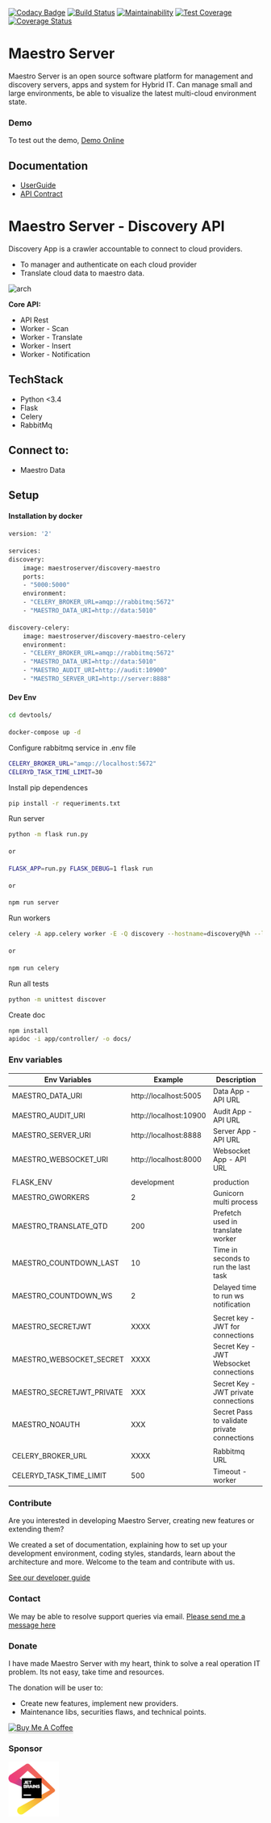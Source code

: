 [![Codacy Badge](https://app.codacy.com/project/badge/Grade/5f5aeadc88884f18b7d2f559149cadbb)](https://www.codacy.com/gh/maestro-server/discovery-api/dashboard?utm_source=github.com&amp;utm_medium=referral&amp;utm_content=maestro-server/discovery-api&amp;utm_campaign=Badge_Grade)
[![Build Status](https://travis-ci.com/maestro-server/discovery-api.svg?branch=master)](https://travis-ci.com/maestro-server/discovery-api) 
[![Maintainability](https://api.codeclimate.com/v1/badges/082edc45c4509b79f751/maintainability)](https://codeclimate.com/github/maestro-server/discovery-api/maintainability)
[![Test Coverage](https://api.codeclimate.com/v1/badges/082edc45c4509b79f751/test_coverage)](https://codeclimate.com/github/maestro-server/discovery-api/test_coverage)
[![Coverage Status](https://coveralls.io/repos/github/maestro-server/discovery-api/badge.svg?branch=master)](https://coveralls.io/github/maestro-server/discovery-api?branch=master)

# Maestro Server #

Maestro Server is an open source software platform for management and discovery servers, apps and system for Hybrid IT. Can manage small and large environments, be able to visualize the latest multi-cloud environment state.

### Demo ###
To test out the demo, [Demo Online](http://demo.maestroserver.io "Demo Online")

## Documentation ##
* [UserGuide](http://docs.maestroserver.io/en/latest/userguide/cloud_inventory/inventory.html "User Guide")
* [API Contract](https://maestro-server.github.io/discovery-api/ "API Contract")

# Maestro Server - Discovery API #

Discovery App is a crawler accountable to connect to cloud providers.

* To manager and authenticate on each cloud provider
* Translate cloud data to maestro data.

![arch](http://docs.maestroserver.io/en/latest/_images/discovery.png)

**Core API:**

* API Rest
* Worker - Scan
* Worker - Translate
* Worker - Insert
* Worker - Notification

## TechStack ##
* Python <3.4
* Flask
* Celery
* RabbitMq

## Connect to: ##
* Maestro Data

## Setup #

#### Installation by docker ####

```bash
version: '2'

services:
discovery:
    image: maestroserver/discovery-maestro
    ports:
    - "5000:5000"
    environment:
    - "CELERY_BROKER_URL=amqp://rabbitmq:5672"
    - "MAESTRO_DATA_URI=http://data:5010"

discovery-celery:
    image: maestroserver/discovery-maestro-celery
    environment:
    - "CELERY_BROKER_URL=amqp://rabbitmq:5672"
    - "MAESTRO_DATA_URI=http://data:5010"
    - "MAESTRO_AUDIT_URI=http://audit:10900"
    - "MAESTRO_SERVER_URI=http://server:8888"
```

#### Dev Env ####
```bash
cd devtools/

docker-compose up -d
```

Configure rabbitmq service in .env file

```bash
CELERY_BROKER_URL="amqp://localhost:5672"
CELERYD_TASK_TIME_LIMIT=30
```

Install pip dependences
```bash
pip install -r requeriments.txt
```

Run server
```bash
python -m flask run.py

or

FLASK_APP=run.py FLASK_DEBUG=1 flask run

or 

npm run server
```

Run workers
```bash
celery -A app.celery worker -E -Q discovery --hostname=discovery@%h --loglevel=info

or 

npm run celery
```

Run all tests 
```bash
python -m unittest discover
```

Create doc
```bash
npm install
apidoc -i app/controller/ -o docs/
```

### Env variables ###

| Env Variables                | Example                  | Description                                |
|------------------------------|--------------------------|--------------------------------------------|
| MAESTRO_DATA_URI             | http://localhost:5005    | Data App - API URL                         |
| MAESTRO_AUDIT_URI            | http://localhost:10900   | Audit App - API URL                        |
| MAESTRO_SERVER_URI           | http://localhost:8888    | Server App - API URL                       |
| MAESTRO_WEBSOCKET_URI        | http://localhost:8000    | Websocket App - API URL                   |
|                              |                          |                                            |
| FLASK_ENV                    | development|production   |                                            | 
| MAESTRO_GWORKERS             | 2                        | Gunicorn multi process                     |
| MAESTRO_TRANSLATE_QTD        | 200                      | Prefetch used in translate worker          |
| MAESTRO_COUNTDOWN_LAST       | 10                       | Time in seconds to run the last task       |
| MAESTRO_COUNTDOWN_WS         | 2                        | Delayed time to run ws notification        |
|                              |                          |                                            |
| MAESTRO_SECRETJWT            | XXXX                     | Secret key - JWT for connections           |
| MAESTRO_WEBSOCKET_SECRET     | XXXX                     | Secret Key - JWT Websocket connections     |
| MAESTRO_SECRETJWT_PRIVATE    | XXX                      | Secret Key - JWT private connections       |
| MAESTRO_NOAUTH               | XXX                      | Secret Pass to validate private connections|
|                              |                          |                                            |
| CELERY_BROKER_URL            | XXXX                     | Rabbitmq URL                               |
| CELERYD_TASK_TIME_LIMIT      | 500                      | Timeout - worker                           |

### Contribute ###

Are you interested in developing Maestro Server, creating new features or extending them?

We created a set of documentation, explaining how to set up your development environment, coding styles, standards, learn about the architecture and more. Welcome to the team and contribute with us.

[See our developer guide](http://docs.maestroserver.io/en/latest/contrib.html)

### Contact ###

We may be able to resolve support queries via email. [Please send me a message here](https://maestroserver.typeform.com/to/vf6sGR)

### Donate ###

I have made Maestro Server with my heart, think to solve a real operation IT problem. Its not easy, take time and resources.

The donation will be user to:

- Create new features, implement new providers.
- Maintenance libs, securities flaws, and technical points.

<a href="https://www.buymeacoffee.com/9lVypB7WQ" target="_blank"><img src="https://www.buymeacoffee.com/assets/img/custom_images/purple_img.png" alt="Buy Me A Coffee" style="height: 41px !important;width: 174px !important;box-shadow: 0px 3px 2px 0px rgba(190, 190, 190, 0.5) !important;-webkit-box-shadow: 0px 3px 2px 0px rgba(190, 190, 190, 0.5) !important;" ></a>

### Sponsor ###

[<img src="docs/_imgs/jetbrains.png" width="100">](https://www.jetbrains.com/?from=maestroserver) 
